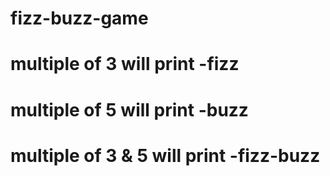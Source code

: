 # fizz-buzz-game
# multiple of 3 will print -fizz 
# multiple of 5 will print -buzz
# multiple of 3 & 5 will print -fizz-buzz 
